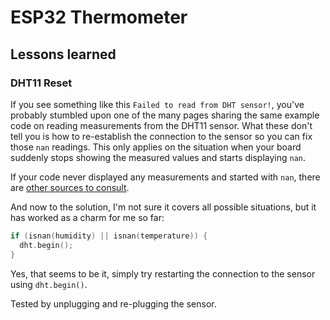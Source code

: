 # ESP32 Thermometer

## Lessons learned

### DHT11 Reset

If you see something like this `Failed to read from DHT sensor!`, you've probably
stumbled upon one of the many pages sharing the same example code on reading
measurements from the DHT11 sensor. What these don't tell you is how to re-establish
the connection to the sensor so you can fix those `nan` readings. This only
applies on the situation when your board suddenly stops showing the measured values
and starts displaying `nan`.

If your code never displayed any measurements and started with `nan`, there are
[other sources to consult](https://randomnerdtutorials.com/solved-dht11-dht22-failed-to-read-from-dht-sensor/).

And now to the solution, I'm not sure it covers all possible situations, but it
has worked as a charm for me so far:

```C
if (isnan(humidity) || isnan(temperature)) {
  dht.begin();
}
```

Yes, that seems to be it, simply try restarting the connection to the sensor using
`dht.begin()`.

Tested by unplugging and re-plugging the sensor.
